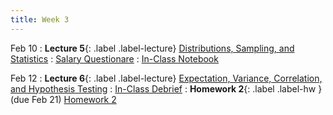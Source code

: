 ```yaml
---
title: Week 3
---
```


Feb 10
: **Lecture 5**{: .label .label-lecture} [Distributions, Sampling, and Statistics](https://docs.google.com/presentation/d/1trD8iPXf4GmlHyox4HyOo8meqXFgnJ4DPcvEA4NRMEs/edit?usp=sharing)
	: [Salary Questionare](https://docs.google.com/forms/d/e/1FAIpQLScGl6CMjzpbX3tozaLzqdSP3ihDAguCKFI-dYshfKoQKbg9Dw/viewform?usp=sharing) 
	: [In-Class Notebook](https://colab.research.google.com/drive/1ldmjEpiVs-hofzTkceAsezXCViQT6S33?usp=sharing)

Feb 12
: **Lecture 6**{: .label .label-lecture} [Expectation, Variance, Correlation, and Hypothesis Testing](https://docs.google.com/presentation/d/1ckNR-QHLTUF-B70y0mIcP_btUtz4zKHmR1PpPJBCdCA/edit?usp=sharing)
	: [In-Class Debrief](https://colab.research.google.com/drive/1Nuh1ilye0zaVMrEPwraKo028-N3OO6gI?usp=sharing)
: **Homework 2**{: .label .label-hw } (due Feb 21) [Homework 2](https://colab.research.google.com/drive/1wf2-rS3IptxsLfVfQlPfOawaIx2G623M?usp=sharing)



<!-- Feb 7
: **Homework 1 Due**{: .label .label-deadline } 
: **Grad Book Reading**{: .label .label-deadline } [Make selection and notify instructor](gradproject#modern-book-and-research-papers-on-machine-learning)    -->